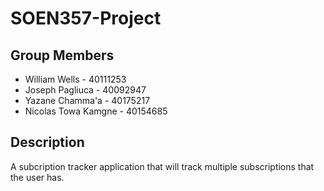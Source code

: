 # SOEN357-Project
## Group Members
- William Wells - 40111253
- Joseph Pagliuca - 40092947
- Yazane Chamma'a - 40175217
- Nicolas Towa Kamgne - 40154685

## Description
A subcription tracker application that will track multiple subscriptions that the user has.
